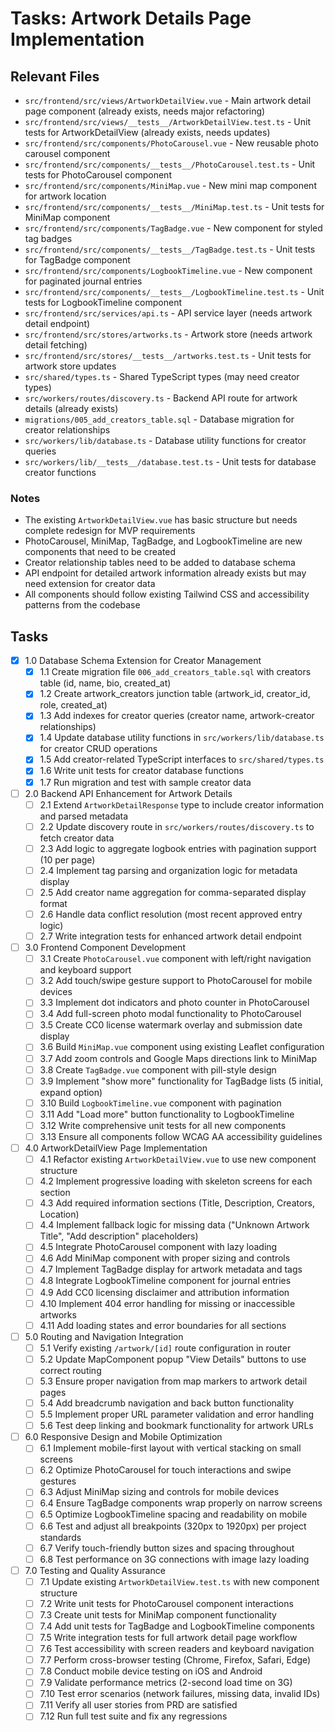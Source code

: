 # Tasks: Artwork Details Page Implementation

## Relevant Files

- `src/frontend/src/views/ArtworkDetailView.vue` - Main artwork detail page component (already exists, needs major refactoring)
- `src/frontend/src/views/__tests__/ArtworkDetailView.test.ts` - Unit tests for ArtworkDetailView (already exists, needs updates)
- `src/frontend/src/components/PhotoCarousel.vue` - New reusable photo carousel component
- `src/frontend/src/components/__tests__/PhotoCarousel.test.ts` - Unit tests for PhotoCarousel component
- `src/frontend/src/components/MiniMap.vue` - New mini map component for artwork location
- `src/frontend/src/components/__tests__/MiniMap.test.ts` - Unit tests for MiniMap component
- `src/frontend/src/components/TagBadge.vue` - New component for styled tag badges
- `src/frontend/src/components/__tests__/TagBadge.test.ts` - Unit tests for TagBadge component
- `src/frontend/src/components/LogbookTimeline.vue` - New component for paginated journal entries
- `src/frontend/src/components/__tests__/LogbookTimeline.test.ts` - Unit tests for LogbookTimeline component
- `src/frontend/src/services/api.ts` - API service layer (needs artwork detail endpoint)
- `src/frontend/src/stores/artworks.ts` - Artwork store (needs artwork detail fetching)
- `src/frontend/src/stores/__tests__/artworks.test.ts` - Unit tests for artwork store updates
- `src/shared/types.ts` - Shared TypeScript types (may need creator types)
- `src/workers/routes/discovery.ts` - Backend API route for artwork details (already exists)
- `migrations/005_add_creators_table.sql` - Database migration for creator relationships
- `src/workers/lib/database.ts` - Database utility functions for creator queries
- `src/workers/lib/__tests__/database.test.ts` - Unit tests for database creator functions

### Notes

- The existing `ArtworkDetailView.vue` has basic structure but needs complete redesign for MVP requirements
- PhotoCarousel, MiniMap, TagBadge, and LogbookTimeline are new components that need to be created
- Creator relationship tables need to be added to database schema
- API endpoint for detailed artwork information already exists but may need extension for creator data
- All components should follow existing Tailwind CSS and accessibility patterns from the codebase

## Tasks

- [x] 1.0 Database Schema Extension for Creator Management
  - [x] 1.1 Create migration file `006_add_creators_table.sql` with creators table (id, name, bio, created_at)
  - [x] 1.2 Create artwork_creators junction table (artwork_id, creator_id, role, created_at)
  - [x] 1.3 Add indexes for creator queries (creator name, artwork-creator relationships)
  - [x] 1.4 Update database utility functions in `src/workers/lib/database.ts` for creator CRUD operations
  - [x] 1.5 Add creator-related TypeScript interfaces to `src/shared/types.ts`
  - [x] 1.6 Write unit tests for creator database functions
  - [x] 1.7 Run migration and test with sample creator data

- [ ] 2.0 Backend API Enhancement for Artwork Details
  - [ ] 2.1 Extend `ArtworkDetailResponse` type to include creator information and parsed metadata
  - [ ] 2.2 Update discovery route in `src/workers/routes/discovery.ts` to fetch creator data
  - [ ] 2.3 Add logic to aggregate logbook entries with pagination support (10 per page)
  - [ ] 2.4 Implement tag parsing and organization logic for metadata display
  - [ ] 2.5 Add creator name aggregation for comma-separated display format
  - [ ] 2.6 Handle data conflict resolution (most recent approved entry logic)
  - [ ] 2.7 Write integration tests for enhanced artwork detail endpoint

- [ ] 3.0 Frontend Component Development
  - [ ] 3.1 Create `PhotoCarousel.vue` component with left/right navigation and keyboard support
  - [ ] 3.2 Add touch/swipe gesture support to PhotoCarousel for mobile devices
  - [ ] 3.3 Implement dot indicators and photo counter in PhotoCarousel
  - [ ] 3.4 Add full-screen photo modal functionality to PhotoCarousel
  - [ ] 3.5 Create CC0 license watermark overlay and submission date display
  - [ ] 3.6 Build `MiniMap.vue` component using existing Leaflet configuration
  - [ ] 3.7 Add zoom controls and Google Maps directions link to MiniMap
  - [ ] 3.8 Create `TagBadge.vue` component with pill-style design
  - [ ] 3.9 Implement "show more" functionality for TagBadge lists (5 initial, expand option)
  - [ ] 3.10 Build `LogbookTimeline.vue` component with pagination
  - [ ] 3.11 Add "Load more" button functionality to LogbookTimeline
  - [ ] 3.12 Write comprehensive unit tests for all new components
  - [ ] 3.13 Ensure all components follow WCAG AA accessibility guidelines

- [ ] 4.0 ArtworkDetailView Page Implementation
  - [ ] 4.1 Refactor existing `ArtworkDetailView.vue` to use new component structure
  - [ ] 4.2 Implement progressive loading with skeleton screens for each section
  - [ ] 4.3 Add required information sections (Title, Description, Creators, Location)
  - [ ] 4.4 Implement fallback logic for missing data ("Unknown Artwork Title", "Add description" placeholders)
  - [ ] 4.5 Integrate PhotoCarousel component with lazy loading
  - [ ] 4.6 Add MiniMap component with proper sizing and controls
  - [ ] 4.7 Implement TagBadge display for artwork metadata and tags
  - [ ] 4.8 Integrate LogbookTimeline component for journal entries
  - [ ] 4.9 Add CC0 licensing disclaimer and attribution information
  - [ ] 4.10 Implement 404 error handling for missing or inaccessible artworks
  - [ ] 4.11 Add loading states and error boundaries for all sections

- [ ] 5.0 Routing and Navigation Integration
  - [ ] 5.1 Verify existing `/artwork/[id]` route configuration in router
  - [ ] 5.2 Update MapComponent popup "View Details" buttons to use correct routing
  - [ ] 5.3 Ensure proper navigation from map markers to artwork detail pages
  - [ ] 5.4 Add breadcrumb navigation and back button functionality
  - [ ] 5.5 Implement proper URL parameter validation and error handling
  - [ ] 5.6 Test deep linking and bookmark functionality for artwork URLs

- [ ] 6.0 Responsive Design and Mobile Optimization
  - [ ] 6.1 Implement mobile-first layout with vertical stacking on small screens
  - [ ] 6.2 Optimize PhotoCarousel for touch interactions and swipe gestures
  - [ ] 6.3 Adjust MiniMap sizing and controls for mobile devices
  - [ ] 6.4 Ensure TagBadge components wrap properly on narrow screens
  - [ ] 6.5 Optimize LogbookTimeline spacing and readability on mobile
  - [ ] 6.6 Test and adjust all breakpoints (320px to 1920px) per project standards
  - [ ] 6.7 Verify touch-friendly button sizes and spacing throughout
  - [ ] 6.8 Test performance on 3G connections with image lazy loading

- [ ] 7.0 Testing and Quality Assurance
  - [ ] 7.1 Update existing `ArtworkDetailView.test.ts` with new component structure
  - [ ] 7.2 Write unit tests for PhotoCarousel component interactions
  - [ ] 7.3 Create unit tests for MiniMap component functionality
  - [ ] 7.4 Add unit tests for TagBadge and LogbookTimeline components
  - [ ] 7.5 Write integration tests for full artwork detail page workflow
  - [ ] 7.6 Test accessibility with screen readers and keyboard navigation
  - [ ] 7.7 Perform cross-browser testing (Chrome, Firefox, Safari, Edge)
  - [ ] 7.8 Conduct mobile device testing on iOS and Android
  - [ ] 7.9 Validate performance metrics (2-second load time on 3G)
  - [ ] 7.10 Test error scenarios (network failures, missing data, invalid IDs)
  - [ ] 7.11 Verify all user stories from PRD are satisfied
  - [ ] 7.12 Run full test suite and fix any regressions
